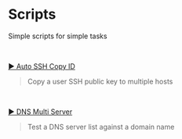 # Scripts

Simple scripts for simple tasks

<BR>

[▶️ Auto SSH Copy ID](./auto_ssh_copy_id/)
> Copy a user SSH public key to multiple hosts
<BR>

[▶️ DNS Multi Server](./dns_multi_server/)
> Test a DNS server list against a domain name

